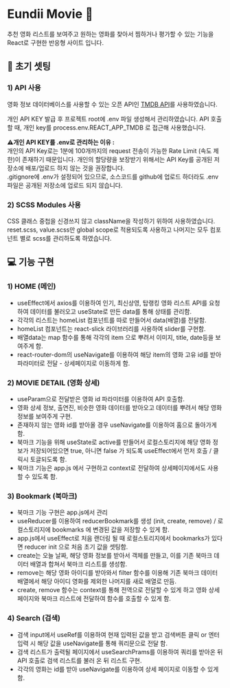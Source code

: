 # Eundii Movie 🎥

추천 영화 리스트를 보여주고 원하는 영화를 찾아서 찜하거나 평가할 수 있는 기능을 React로 구현한 반응형 사이트 입니다.

## 🔖 초기 셋팅

### 1) API 사용

영화 정보 데이터베이스를 사용할 수 있는 오픈 API인 <a href="https://developers.themoviedb.org/3/getting-started/introduction">TMDB API</a>를 사용하였습니다. 

개인 API KEY 발급 후 프로젝트 root에 .env 파일 생성해서 관리하였습니다.
API 호출 할 때, 개인 key를  process.env.REACT_APP_TMDB 로 접근해 사용했습니다.

<strong>⚠️개인 API KEY를 .env로 관리하는 이유 : </strong><br>
개인의 API Key로는 1분에 100개까지의 request 전송이 가능한 Rate Limit (속도 제한)이 존재하기 때문입니다. 개인의 할당량을 보장받기 위해서는 API Key를 공개된 저장소에 배포/업로드 하지 않는 것을 권장합니다.<br>
.gitignore에 .env가 설정되어 있으므로, 소스코드를 github에 업로드 하더라도 .env 파일은 공개된 저장소에 업로드 되지 않습니다.

### 2) SCSS Modules 사용

CSS 클래스 중첩을 신경쓰지 않고 className을 작성하기 위하여 사용하였습니다.
reset.scss, value.scss만 global scope로 적용되도록 사용하고 나머지는 모두 컴포넌트 별로 scss를 관리하도록 하였습니다.


## 💻 기능 구현

### 1) HOME (메인)

- useEffect에서 axios를 이용하여 인기, 최신상영, 탑랭킹 영화 리스트 API를 요청하여 데이터를 불러오고 useState로 만든 data를 통해 상태를 관리함.
- 각각의 리스트는 homeList 컴포넌트를 따로 만들어서 data(배열)를 전달함.
- homeList 컴포넌트는 react-slick 라이브러리를 사용하여 slider를 구현함.
- 배열data는 map 함수를 통해 각각의 item 으로 뿌려서 이미지, title, date등을 보여주게 함.
- react-router-dom의 useNavigate를 이용하여 해당 item의 영화 고유 id를 받아 파라미터로 전달 - 상세페이지로 이동하게 함.

### 2) MOVIE DETAIL (영화 상세)

- useParam으로 전달받은 영화 id 파라미터를 이용하여 API 호출함.
- 영화 상세 정보, 출연진, 비슷한 영화 데이터를 받아오고 데이터를 뿌려서 해당 영화 정보를 보여주게 구현.
- 존재하지 않는 영화 id를 받아올 경우 useNavigate를 이용하여 홈으로 돌아가게 함.
- 북마크 기능을 위해 useState로 active를 만들어서 로컬스토리지에 해당 영화 정보가 저장되어있으면 true, 아니면 false 가 되도록 useEffect에서 먼저 호출 / 클릭시 토글되도록 함.
- 북마크 기능은 app.js 에서 구현하고 context로 전달하여 상세페이지에서도 사용할 수 있도록 함.

### 3) Bookmark (북마크)

- 북마크 기능 구현은 app.js에서 관리
- useReducer를 이용하여 reducerBookmark를 생성 (init, create, remove) / 로컬스토리지에 bookmarks 에 변경된 값을 저장할 수 있게 함.
- app.js에서 useEffect로 처음 랜더링 될 때 로컬스토리지에서 bookmarks가 있다면 reducer init 으로 처음 초기 값을 셋팅함.
- create는 오늘 날짜, 해당 영화 정보를 받아서 객체를 만들고, 이를 기존 북마크 데이터 배열과 합쳐서 북마크 리스트를 생성함.
- remove는 해당 영화 아이디를 받아와서 filter 함수를 이용해 기존 북마크 데이터 배열에서 해당 아이디 영화를 제외한 나머지를 새로 배열로 만듬.
- create, remove 함수는 context를 통해 전역으로 전달할 수 있게 하고 영화 상세 페이지와 북마크 리스트에 전달하여 함수를 호출할 수 있게 함.

### 4) Search (검색)

- 검색 input에서 useRef를 이용하여 현재 입력된 값을 받고 검색버튼 클릭 or 엔터 입력 시 해당 값을 useNavigate를 통해 쿼리문으로 전달 함.
- 검색 리스트가 출력될 페이지에서 useSearchPrams를 이용하여 쿼리를 받아온 뒤 API 호출로 검색 리스트를 불러 온 뒤 리스트 구현.
- 각각의 영화는 id를 받아 useNavigate를 이용하여 상세 페이지로 이동할 수 있게 함.
    
